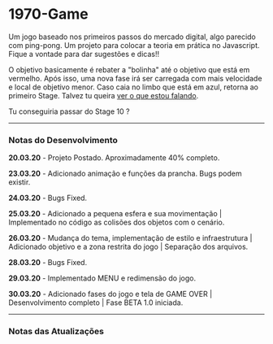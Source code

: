 # 1970-Game
Um jogo baseado nos primeiros passos do mercado digital, algo parecido com ping-pong.
Um projeto para colocar a teoria em prática no Javascript. Fique a vontade para dar sugestões e dicas!!

O objetivo basicamente é rebater a "bolinha" até o objetivo que está em vermelho. Após isso, uma nova fase irá ser carregada
com mais velocidade e local de objetivo menor. Caso caia no limbo que está em azul, retorna ao primeiro Stage.
Talvez tu queira [ver o que estou falando](https://i.imgur.com/JBfNRjp.png).

Tu conseguiria passar do Stage 10 ?

<hr>

<h3>Notas do Desenvolvimento</h3>

<strong>20.03.20</strong> - Projeto Postado. Aproximadamente 40% completo.

<strong>23.03.20</strong> - Adicionado animação e funções da prancha. Bugs podem existir.

<strong>24.03.20</strong> - Bugs Fixed.

<strong>25.03.20</strong> - Adicionado a pequena esfera e sua movimentação | Implementado no código as colisões dos objetos com o cenário.

<strong>26.03.20</strong> - Mudança do tema, implementação de estilo e infraestrutura | Adicionado objetivo e a zona restrita do jogo | Separação dos arquivos.

<strong>28.03.20</strong> - Bugs Fixed.

<strong>29.03.20</strong> - Implementado MENU e redimensão do jogo.

<strong>30.03.20</strong> - Adicionado fases do jogo e tela de GAME OVER | Desenvolvimento completo | Fase BETA 1.0 iniciada.

<hr>

<h3>Notas das Atualizações</h3>
